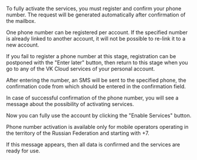 To fully activate the services, you must register and confirm your phone number. The request will be generated automatically after confirmation of the mailbox.

<warn>

One phone number can be registered per account. If the specified number is already linked to another account, it will not be possible to re-link it to a new account.

If you fail to register a phone number at this stage, registration can be postponed with the "Enter later" button, then return to this stage when you go to any of the VK Cloud services of your personal account.

</warn>

After entering the number, an SMS will be sent to the specified phone, the confirmation code from which should be entered in the confirmation field.

In case of successful confirmation of the phone number, you will see a message about the possibility of activating services.

Now you can fully use the account by clicking the "Enable Services" button.

<warn>

Phone number activation is available only for mobile operators operating in the territory of the Russian Federation and starting with +7.

If this message appears, then all data is confirmed and the services are ready for use.

</warn>
